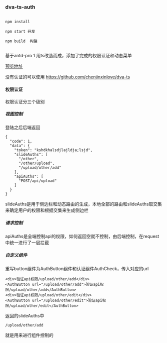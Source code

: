 ### dva-ts-auth


```

npm install

npm start 开发

npm build  构建


```

基于antd-pro 1 用ts改造而成，添加了完成的权限认证和动态菜单

[预览地址](http://www.chenjinxinlove.com/dva-ts-auth/#/)

没有认证的可以使用 https://github.com/chenjinxinlove/dva-ts
#### 权限认证

权限认证分三个级别

##### 视图控制

登陆之后后端返回

```
{
  "code": 1,
  "data": {
    "token": "kshdkhalsdjlajldja;lsjd",
    "slideAuths": [
      "/other",
      "/other/upload",
      "/upload/other/add"
    ],
    "apiAuths": [
      "POST/api/upload"
    ]
  }
}
```
slideAuths是用于侧边栏和动态路由的生成，本地全部的路由和slideAuths取交集来确定用户的权限和根据交集来生成侧边栏
##### 请求控制
apiAuths是全端控制api的权限，如何返回空就不控制，由后端控制，在request中统一进行了一层拦截

##### 自定义组件

重写button组件为AuthButton组件和认证组件AuthCheck，传入对应的url

```
<div>验证api权限/upload/other/add</div>
<AuthButton url="/upload/other/add">验证api权限/upload/other/add</AuthButton>
<div>验证api权限/upload/other/edit</div>
<AuthButton url="/upload/other/edit">验证api权限/upload/other/edit</AuthButton>
```
返回的slideAuths中

```
/upload/other/add
```
就是用来进行组件控制的
